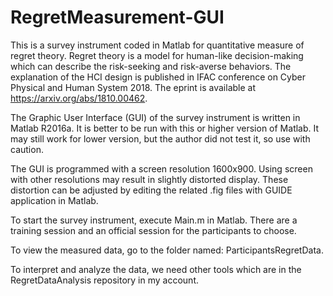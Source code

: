 # RegretMeasurement-GUI
This is a survey instrument coded in Matlab for quantitative measure of regret theory. 
Regret theory is a model for human-like decision-making which can describe the risk-seeking and risk-averse behaviors. 
The explanation of the HCI design is published in IFAC conference on Cyber Physical and Human System 2018. The eprint is available at https://arxiv.org/abs/1810.00462.  

The Graphic User Interface (GUI) of the survey instrument is written in Matlab R2016a. It is better to be run with this or higher version of Matlab. It may still work for lower version, but the author did not test it, so use with caution. 

The GUI is programmed with a screen resolution 1600x900. Using screen with other resolutions may result in slightly distorted display. These distortion can be adjusted by editing the related .fig files with GUIDE application in Matlab. 

To start the survey instrument, execute Main.m in Matlab. There are a training session and an official session for the participants to choose. 

To view the measured data, go to the folder named: ParticipantsRegretData. 

To interpret and analyze the data, we need other tools which are in the RegretDataAnalysis repository in my account. 
